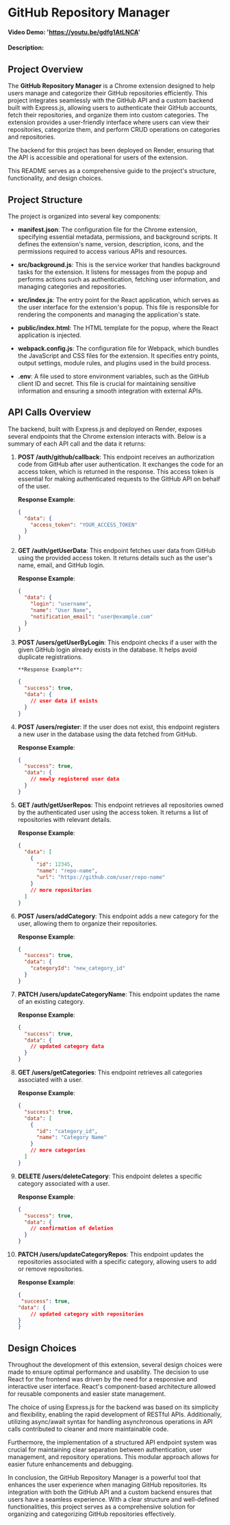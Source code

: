 # GitHub Repository Manager

#### Video Demo: 'https://youtu.be/gdfg1AtLNCA'

#### Description:

## Project Overview

The **GitHub Repository Manager** is a Chrome extension designed to help users manage and categorize their GitHub repositories efficiently. This project integrates seamlessly with the GitHub API and a custom backend built with Express.js, allowing users to authenticate their GitHub accounts, fetch their repositories, and organize them into custom categories. The extension provides a user-friendly interface where users can view their repositories, categorize them, and perform CRUD operations on categories and repositories.

The backend for this project has been deployed on Render, ensuring that the API is accessible and operational for users of the extension.

This README serves as a comprehensive guide to the project's structure, functionality, and design choices.

## Project Structure

The project is organized into several key components:

- **manifest.json**: The configuration file for the Chrome extension, specifying essential metadata, permissions, and background scripts. It defines the extension's name, version, description, icons, and the permissions required to access various APIs and resources.

- **src/background.js**: This is the service worker that handles background tasks for the extension. It listens for messages from the popup and performs actions such as authentication, fetching user information, and managing categories and repositories.

- **src/index.js**: The entry point for the React application, which serves as the user interface for the extension's popup. This file is responsible for rendering the components and managing the application's state.

- **public/index.html**: The HTML template for the popup, where the React application is injected.

- **webpack.config.js**: The configuration file for Webpack, which bundles the JavaScript and CSS files for the extension. It specifies entry points, output settings, module rules, and plugins used in the build process.

- **.env**: A file used to store environment variables, such as the GitHub client ID and secret. This file is crucial for maintaining sensitive information and ensuring a smooth integration with external APIs.

## API Calls Overview

The backend, built with Express.js and deployed on Render, exposes several endpoints that the Chrome extension interacts with. Below is a summary of each API call and the data it returns:

1.  **POST /auth/github/callback**:
    This endpoint receives an authorization code from GitHub after user authentication. It exchanges the code for an access token, which is returned in the response. This access token is essential for making authenticated requests to the GitHub API on behalf of the user.

    **Response Example**:

    ```json
    {
      "data": {
        "access_token": "YOUR_ACCESS_TOKEN"
      }
    }
    ```

2.  **GET /auth/getUserData**:
    This endpoint fetches user data from GitHub using the provided access token. It returns details such as the user's name, email, and GitHub login.

    **Response Example**:

    ```json
    {
      "data": {
        "login": "username",
        "name": "User Name",
        "notification_email": "user@example.com"
      }
    }
    ```

3.  **POST /users/getUserByLogin**:
    This endpoint checks if a user with the given GitHub login already exists in the database. It helps avoid duplicate registrations.

        **Response Example**:

    ```json
    {
      "success": true,
      "data": {
        // user data if exists
      }
    }
    ```

4.  **POST /users/register**:
    If the user does not exist, this endpoint registers a new user in the database using the data fetched from GitHub.

    **Response Example**:

    ```json
    {
      "success": true,
      "data": {
        // newly registered user data
      }
    }
    ```

5.  **GET /auth/getUserRepos**:
    This endpoint retrieves all repositories owned by the authenticated user using the access token. It returns a list of repositories with relevant details.

    **Response Example**:

    ```json
    {
      "data": [
        {
          "id": 12345,
          "name": "repo-name",
          "url": "https://github.com/user/repo-name"
        }
        // more repositories
      ]
    }
    ```

6.  **POST /users/addCategory**:
    This endpoint adds a new category for the user, allowing them to organize their repositories.

    **Response Example**:

    ```json
    {
      "success": true,
      "data": {
        "categoryId": "new_category_id"
      }
    }
    ```

7.  **PATCH /users/updateCategoryName**:
    This endpoint updates the name of an existing category.

    **Response Example**:

    ```json
    {
      "success": true,
      "data": {
        // updated category data
      }
    }
    ```

8.  **GET /users/getCategories**:
    This endpoint retrieves all categories associated with a user.

    **Response Example**:

    ```json
    {
      "success": true,
      "data": [
        {
          "id": "category_id",
          "name": "Category Name"
        }
        // more categories
      ]
    }
    ```

9.  **DELETE /users/deleteCategory**:
    This endpoint deletes a specific category associated with a user.

    **Response Example**:

    ```json
    {
      "success": true,
      "data": {
        // confirmation of deletion
      }
    }
    ```

10. **PATCH /users/updateCategoryRepos**:
    This endpoint updates the repositories associated with a specific category, allowing users to add or remove repositories.

    **Response Example**:


    ```json
    {
     "success": true,
    "data": {
        // updated category with repositories
    }
    }
    ```

## Design Choices

Throughout the development of this extension, several design choices were made to ensure optimal performance and usability. The decision to use React for the frontend was driven by the need for a responsive and interactive user interface. React's component-based architecture allowed for reusable components and easier state management.

The choice of using Express.js for the backend was based on its simplicity and flexibility, enabling the rapid development of RESTful APIs. Additionally, utilizing async/await syntax for handling asynchronous operations in API calls contributed to cleaner and more maintainable code.

Furthermore, the implementation of a structured API endpoint system was crucial for maintaining clear separation between authentication, user management, and repository operations. This modular approach allows for easier future enhancements and debugging.

In conclusion, the GitHub Repository Manager is a powerful tool that enhances the user experience when managing GitHub repositories. Its integration with both the GitHub API and a custom backend ensures that users have a seamless experience. With a clear structure and well-defined functionalities, this project serves as a comprehensive solution for organizing and categorizing GitHub repositories effectively.
